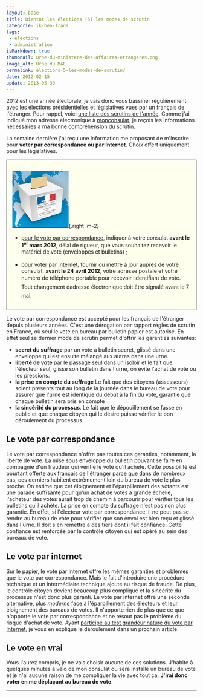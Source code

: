 ```yaml
---
layout: base
title: Bientôt les élections (5) les modes de scrutin
categorie: ik-ben-frans
tags: 
 - élections
 - administration
isMarkdown: true
thumbnail: urne-du-ministere-des-affaires-etrangeres.png
image_alt: Urne du MAE
permalink: elections-5-les-modes-de-scrutin/
date: 2012-02-15
update: 2013-05-30
---
```


2012 est une année électorale, je vais donc vous bassiner régulièrement avec les élections présidentielles et législatives vues par un français de l'étranger. Pour rappel, voici [une liste des scrutins de l'année](/bientot-les-elections-3). Comme j'ai indiqué mon adresse électronique à [monconsulat](/les-elections-mon-consulat), je reçois les informations nécessaires à ma bonne compréhension du scrutin.

La semaine dernière j'ai reçu une information me proposant de m'inscrire pour **voter par correspondance ou par Internet**. Choix offert uniquement pour les législatives.

<!--excerpt-->

<!-- HTML -->
<div style="border:1px solid grey; background-color:#FFFFEE; padding:15px;">

![Urne représentée sur le site du ministère des affaires étrangères](urne-du-ministere-des-affaires-etrangeres.png){.right .m-2}

<ul>
<li><u>pour le vote par correspondance</u>, indiquer à votre consulat <b>avant le 1<sup>er</sup> mars 2012</b>, délai de rigueur, que vous souhaitez recevoir le matériel de vote (enveloppes et bulletins) ;<br/><br/></li>
<li><u>pour voter par internet</u>, fournir ou mettre à jour auprès de votre consulat, <b>avant le 24 avril 2012</b>, votre adresse postale et votre numéro de téléphone portable pour recevoir lidentifiant de vote. Tout changement dadresse électronique doit être signalé avant le 7 mai.</li>
</ul>
</div>
<!-- / HTML -->

Le vote par correspondance est accepté pour les français de l'étranger depuis plusieurs années. C'est une dérogation par rapport règles de scrutin en France, où seul le vote en bureau par bulletin papier est autorisé. En effet seul se dernier mode de scrutin permet d'offrir les garanties suivantes:

* **secret du suffrage** par un vote à bulletin secret, glissé dans une enveloppe qui est ensuite mélangé aux autres dans une urne.
* **liberté de vote** par le passage seul dans un isoloir et le fait que l'électeur seul, glisse son bulletin dans l'urne, on évite l'achat de vote ou les pressions.
* **la prise en compte du suffrage** Le fait que des citoyens (assesseurs) soient présents tout au long de la journée dans le bureau de vote pour assurer que l'urne est identique du début à la fin du vote, garantie que chaque bulletin sera pris en compte
* **la sincérité du processus**. Le fait que le dépouillement se fasse en public et que chaque citoyen qui le désire puisse vérifier le bon déroulement du processus.

## Le vote par correspondance
Le vote par correspondance n'offre pas toutes ces garanties, notamment, la liberté de vote. La mise sous enveloppe du bulletin pouvant se faire en compagnie d'un fraudeur qui vérifie le vote qu'il achète. Cette possibilité est pourtant offerte aux français de l'étranger parce que dans de nombreux cas, ces derniers habitent extrêmement loin du bureau de vote le plus proche. On estime que cet éloignement et l'éparpillement des votants est une parade suffisante pour qu'un achat de votes à grande échelle, l'acheteur des votes aurait trop de chemin à parcourir pour vérifier tous les bulletins qu'il achète. La prise en compte du suffrage n'est pas non plus garantie. En effet, si l'électeur vote par correspondance, il ne peut pas se rendre au bureau de vote pour vérifier que son envoi est bien reçu et glissé dans l'urne. Il doit s'en remettre à des tiers dont il fait confiance. Cette confiance est renforcée par le contrôle citoyen qui est opéré au sein des bureaux de vote.

## Le vote par internet
Sur le papier, le vote par Internet offre les mêmes garanties et problèmes que le vote par correspondance. Mais le fait d'introduire une procédure technique et un intermédiaire technique ajoute au risque de fraude. De plus, le contrôle citoyen devient beaucoup plus compliqué et la sincérité du processus n'est donc plus garanti. Le vote par internet offre une seconde alternative, plus *moderne* face à l'éparpillement des électeurs et leur éloignement des bureaux de votes. Il n'apporte rien de plus que ce que n'apporte le vote par correspondance et ne résout pas le problème du risque d'achat de vote. Ayant [participé au test grandeur nature du vote par Internet](/voter-par-internet), je vous en explique le déroulement dans un prochain article.

## Le vote en vrai
Vous l'aurez compris, je ne vais choisir aucune de ces solutions. J'habite à quelques minutes à vélo de mon consulat ou sera installé un bureau de vote et je n'ai aucune raison de me compliquer la vie avec tout ça. **J'irai donc voter en me déplaçant au bureau de vote**.

---
<!-- post notes:
((http://blog.re/me-in-amsterdam/images/scans/urne-du-ministere-des-affaires-etrangeres.png|Urne représentée sur le site du ministère des affaires étrangères|L))
--->
